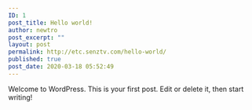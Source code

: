```yaml
---
ID: 1
post_title: Hello world!
author: newtro
post_excerpt: ""
layout: post
permalink: http://etc.senztv.com/hello-world/
published: true
post_date: 2020-03-18 05:52:49
---
```

<!-- wp:paragraph -->
<p>Welcome to WordPress. This is your first post. Edit or delete it, then start writing!</p>
<!-- /wp:paragraph -->
